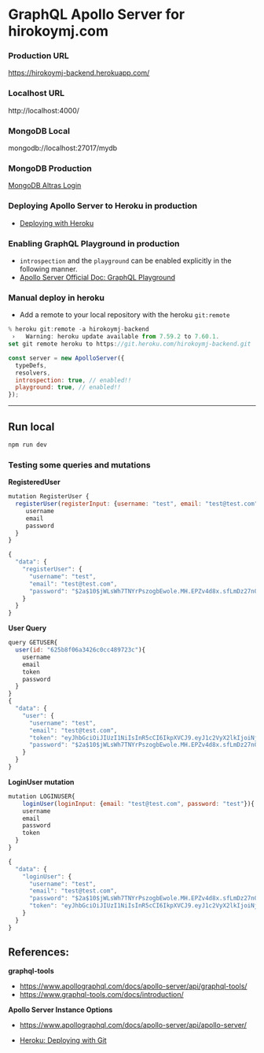 # GraphQL Apollo Server for hirokoymj.com

### Production URL

https://hirokoymj-backend.herokuapp.com/

### Localhost URL

http://localhost:4000/

### MongoDB Local

mongodb://localhost:27017/mydb

### MongoDB Production

[MongoDB Altras Login](https://account.mongodb.com/account/login?nds=true)

### Deploying Apollo Server to Heroku in production

- [Deploying with Heroku](https://www.apollographql.com/docs/apollo-server/deployment/heroku/)

### Enabling GraphQL Playground in production

- `introspection` and the `playground` can be enabled explicitly in the following manner.
- [Apollo Server Official Doc: GraphQL Playground](https://www.apollographql.com/docs/apollo-server/testing/graphql-playground/#gatsby-focus-wrapper)

### Manual deploy in heroku

- Add a remote to your local repository with the heroku `git:remote`

```js
% heroku git:remote -a hirokoymj-backend
 ›   Warning: heroku update available from 7.59.2 to 7.60.1.
set git remote heroku to https://git.heroku.com/hirokoymj-backend.git
```

```js
const server = new ApolloServer({
  typeDefs,
  resolvers,
  introspection: true, // enabled!!
  playground: true, // enabled!!
});
```

<hr />

## Run local

```js
npm run dev
```

### Testing some queries and mutations

**RegisteredUser**

```js
mutation RegisterUser {
  registerUser(registerInput: {username: "test", email: "test@test.com", password: "test"}) {
     username
     email
     password
  }
}

{
  "data": {
    "registerUser": {
      "username": "test",
      "email": "test@test.com",
      "password": "$2a$10$jWLsWh7TNYrPszogbEwole.MH.EPZv4d8x.sfLmDz27n0eEifonke"
    }
  }
}
```

**User Query**

```js
query GETUSER{
  user(id: "625b8f06a3426c0cc489723c"){
    username
    email
    token
    password
  }
}
{
  "data": {
    "user": {
      "username": "test",
      "email": "test@test.com",
      "token": "eyJhbGciOiJIUzI1NiIsInR5cCI6IkpXVCJ9.eyJ1c2VyX2lkIjoiNjI1YjhmMDZhMzQyNmMwY2M0ODk3MjNjIiwiZW1haWwiOiJ0ZXN0QHRlc3QuY29tIiwiaWF0IjoxNjUwMTY3NTU4LCJleHAiOjE2NTAxNzQ3NTh9.9iHCXDIYZly6a0e00mbUxP3W-zq8saetuy-QV7fzQ9o",
      "password": "$2a$10$jWLsWh7TNYrPszogbEwole.MH.EPZv4d8x.sfLmDz27n0eEifonke"
    }
  }
}
```

**LoginUser mutation**

```js
mutation LOGINUSER{
	loginUser(loginInput: {email: "test@test.com", password: "test"}){
    username
    email
    password
    token
  }
}

{
  "data": {
    "loginUser": {
      "username": "test",
      "email": "test@test.com",
      "password": "$2a$10$jWLsWh7TNYrPszogbEwole.MH.EPZv4d8x.sfLmDz27n0eEifonke",
      "token": "eyJhbGciOiJIUzI1NiIsInR5cCI6IkpXVCJ9.eyJ1c2VyX2lkIjoiNjI1YjhmMDZhMzQyNmMwY2M0ODk3MjNjIiwiZW1haWwiOiJ0ZXN0QHRlc3QuY29tIiwiaWF0IjoxNjUwMjQzNjg1LCJleHAiOjE2NTAyNTA4ODV9.NOfe1Vd7FzfbofbGc3RnOT8faiVDG19_XhUHoJre1nM"
    }
  }
}
```

## References:

**graphql-tools**

- https://www.apollographql.com/docs/apollo-server/api/graphql-tools/
- https://www.graphql-tools.com/docs/introduction/

**Apollo Server Instance Options**

- https://www.apollographql.com/docs/apollo-server/api/apollo-server/

- [Heroku: Deploying with Git](https://devcenter.heroku.com/articles/git#create-a-heroku-remote)
